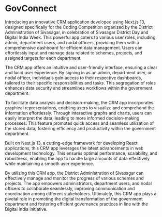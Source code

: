 # GovConnect

Introducing an innovative CRM application developed using Next.js 13, designed specifically for the Coding Competition organized by the District Administration of Sivasagar, in celebration of Sivasagar District Day and Digital India Week. This powerful app caters to various user roles, including admin, department users, and nodal officers, providing them with a comprehensive dashboard for efficient data management. Users can effortlessly input and manage data related to schemes, projects, and assigned targets for each department.

The CRM app offers an intuitive and user-friendly interface, ensuring a clear and lucid user experience. By signing in as an admin, department user, or nodal officer, individuals gain access to their respective dashboards, tailored to their specific responsibilities and tasks. This segregation of roles enhances data security and streamlines workflows within the government department.

To facilitate data analysis and decision-making, the CRM app incorporates graphical representations, enabling users to visualize and comprehend the information effortlessly. Through interactive graphs and charts, users can easily interpret the data, leading to more informed decision-making processes. This feature promotes quick access and seamless utilization of the stored data, fostering efficiency and productivity within the government department.

Built on Next.js 13, a cutting-edge framework for developing React applications, this CRM app leverages the latest advancements in web development technology. This ensures optimal performance, scalability, and robustness, enabling the app to handle large amounts of data effectively while maintaining a smooth user experience.

By utilizing this CRM app, the District Administration of Sivasagar can effectively manage and monitor the progress of various schemes and projects. The app empowers administrators, department users, and nodal officers to collaborate seamlessly, improving communication and coordination among different stakeholders. Ultimately, this CRM app plays a pivotal role in promoting the digital transformation of the government department and fostering efficient governance practices in line with the Digital India initiative.